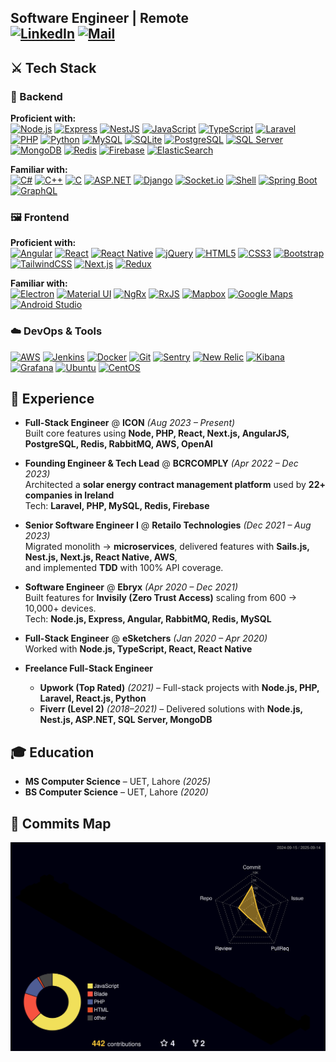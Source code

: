 **Software Engineer | Remote**  
[![LinkedIn](https://img.shields.io/badge/LinkedIn-0077B5?style=flat&logo=linkedin&logoColor=white)](https://www.linkedin.com/in/s0h41l)
[![Mail](https://img.shields.io/badge/Email-D14836?style=flat&logo=gmail&logoColor=white)](mailto:sohailkhan.sk@hotmail.com)
---

## ⚔ Tech Stack

### 🗿 Backend

**Proficient with:**  
[![Node.js](https://img.shields.io/badge/Node.js-339933?style=flat&logo=node.js&logoColor=white)](https://nodejs.org/)
[![Express](https://img.shields.io/badge/Express-000000?style=flat&logo=express&logoColor=white)](https://expressjs.com/)
[![NestJS](https://img.shields.io/badge/NestJS-E0234E?style=flat&logo=nestjs&logoColor=white)](https://nestjs.com/)
[![JavaScript](https://img.shields.io/badge/JavaScript-F7DF1E?style=flat&logo=javascript&logoColor=black)](https://developer.mozilla.org/en-US/docs/Web/JavaScript)
[![TypeScript](https://img.shields.io/badge/TypeScript-007ACC?style=flat&logo=typescript&logoColor=white)](https://www.typescriptlang.org/)
[![Laravel](https://img.shields.io/badge/Laravel-FF2D20?style=flat&logo=laravel&logoColor=white)](https://laravel.com/)
[![PHP](https://img.shields.io/badge/PHP-777BB4?style=flat&logo=php&logoColor=white)](https://www.php.net/)
[![Python](https://img.shields.io/badge/Python-3776AB?style=flat&logo=python&logoColor=white)](https://www.python.org/)
[![MySQL](https://img.shields.io/badge/MySQL-4479A1?style=flat&logo=mysql&logoColor=white)](https://www.mysql.com/)
[![SQLite](https://img.shields.io/badge/SQLite-003B57?style=flat&logo=sqlite&logoColor=white)](https://www.sqlite.org/)
[![PostgreSQL](https://img.shields.io/badge/PostgreSQL-4169E1?style=flat&logo=postgresql&logoColor=white)](https://www.postgresql.org/)
[![SQL Server](https://img.shields.io/badge/SQL%20Server-CC2927?style=flat&logo=microsoftsqlserver&logoColor=white)](https://www.microsoft.com/en-us/sql-server)
[![MongoDB](https://img.shields.io/badge/MongoDB-47A248?style=flat&logo=mongodb&logoColor=white)](https://www.mongodb.com/)
[![Redis](https://img.shields.io/badge/Redis-DC382D?style=flat&logo=redis&logoColor=white)](https://redis.io/)
[![Firebase](https://img.shields.io/badge/Firebase-FFCA28?style=flat&logo=firebase&logoColor=black)](https://firebase.google.com/)
[![ElasticSearch](https://img.shields.io/badge/Elastic_Search-005571?style=flat&logo=elasticsearch&logoColor=white)](https://www.elastic.co/elasticsearch/)

**Familiar with:**  
[![C#](https://img.shields.io/badge/C%23-239120?style=flat&logo=csharp&logoColor=white)](https://learn.microsoft.com/en-us/dotnet/csharp/)
[![C++](https://img.shields.io/badge/C++-00599C?style=flat&logo=cplusplus&logoColor=white)](https://isocpp.org/)
[![C](https://img.shields.io/badge/C-A8B9CC?style=flat&logo=c&logoColor=white)](https://en.wikipedia.org/wiki/C_(programming_language))
[![ASP.NET](https://img.shields.io/badge/ASP.NET-512BD4?style=flat&logo=dotnet&logoColor=white)](https://dotnet.microsoft.com/apps/aspnet)
[![Django](https://img.shields.io/badge/Django-092E20?style=flat&logo=django&logoColor=white)](https://www.djangoproject.com/)
[![Socket.io](https://img.shields.io/badge/Socket.io-010101?style=flat&logo=socketdotio&logoColor=white)](https://socket.io/)
[![Shell](https://img.shields.io/badge/Shell_Scripting-4EAA25?style=flat&logo=gnu-bash&logoColor=white)](https://www.gnu.org/software/bash/)
[![Spring Boot](https://img.shields.io/badge/Spring_Boot-6DB33F?style=flat&logo=springboot&logoColor=white)](https://spring.io/projects/spring-boot)
[![GraphQL](https://img.shields.io/badge/GraphQL-E10098?style=flat&logo=graphql&logoColor=white)](https://graphql.org/)

### 🖼 Frontend

**Proficient with:**  
[![Angular](https://img.shields.io/badge/Angular-DD0031?style=flat&logo=angular&logoColor=white)](https://angular.io/)
[![React](https://img.shields.io/badge/React-20232A?style=flat&logo=react&logoColor=61DAFB)](https://react.dev/)
[![React Native](https://img.shields.io/badge/React_Native-20232A?style=flat&logo=react&logoColor=61DAFB)](https://reactnative.dev/)
[![jQuery](https://img.shields.io/badge/jQuery-0769AD?style=flat&logo=jquery&logoColor=white)](https://jquery.com/)
[![HTML5](https://img.shields.io/badge/HTML5-E34F26?style=flat&logo=html5&logoColor=white)](https://developer.mozilla.org/en-US/docs/Web/Guide/HTML/HTML5)
[![CSS3](https://img.shields.io/badge/CSS3-1572B6?style=flat&logo=css3&logoColor=white)](https://developer.mozilla.org/en-US/docs/Web/CSS)
[![Bootstrap](https://img.shields.io/badge/Bootstrap-7952B3?style=flat&logo=bootstrap&logoColor=white)](https://getbootstrap.com/)
[![TailwindCSS](https://img.shields.io/badge/Tailwind_CSS-38B2AC?style=flat&logo=tailwind-css&logoColor=white)](https://tailwindcss.com/)
[![Next.js](https://img.shields.io/badge/Next.js-000000?style=flat&logo=next.js&logoColor=white)](https://nextjs.org/)
[![Redux](https://img.shields.io/badge/Redux-764ABC?style=flat&logo=redux&logoColor=white)](https://redux.js.org/)

**Familiar with:**  
[![Electron](https://img.shields.io/badge/Electron-47848F?style=flat&logo=electron&logoColor=white)](https://www.electronjs.org/)
[![Material UI](https://img.shields.io/badge/Material_UI-0081CB?style=flat&logo=mui&logoColor=white)](https://mui.com/)
[![NgRx](https://img.shields.io/badge/NgRx-B7178C?style=flat&logo=ngrx&logoColor=white)](https://ngrx.io/)
[![RxJS](https://img.shields.io/badge/RxJS-B7178C?style=flat&logo=reactivex&logoColor=white)](https://rxjs.dev/)
[![Mapbox](https://img.shields.io/badge/Mapbox-000000?style=flat&logo=mapbox&logoColor=white)](https://www.mapbox.com/)
[![Google Maps](https://img.shields.io/badge/Google_Maps-4285F4?style=flat&logo=google-maps&logoColor=white)](https://developers.google.com/maps)
[![Android Studio](https://img.shields.io/badge/Android_Studio-3DDC84?style=flat&logo=androidstudio&logoColor=white)](https://developer.android.com/studio)

### ☁️ DevOps & Tools

[![AWS](https://img.shields.io/badge/AWS-FF9900?style=flat&logoColor=white)](https://aws.amazon.com/)
[![Jenkins](https://img.shields.io/badge/Jenkins-D24939?style=flat&logo=jenkins&logoColor=white)](https://www.jenkins.io/)
[![Docker](https://img.shields.io/badge/Docker-2496ED?style=flat&logo=docker&logoColor=white)](https://www.docker.com/)
[![Git](https://img.shields.io/badge/Git-F05032?style=flat&logo=git&logoColor=white)](https://git-scm.com/)
[![Sentry](https://img.shields.io/badge/Sentry-362D59?style=flat&logo=sentry&logoColor=white)](https://sentry.io/)
[![New Relic](https://img.shields.io/badge/New%20Relic-008C99?style=flat&logo=newrelic&logoColor=white)](https://newrelic.com/)
[![Kibana](https://img.shields.io/badge/Kibana-005571?style=flat&logo=kibana&logoColor=white)](https://www.elastic.co/kibana)
[![Grafana](https://img.shields.io/badge/Grafana-47848F?style=flat&logo=grafana&logoColor=white)](https://grafana.com/)
[![Ubuntu](https://img.shields.io/badge/Ubuntu-E95420?style=flat&logo=ubuntu&logoColor=white)](https://ubuntu.com/)
[![CentOS](https://img.shields.io/badge/Centos%20OS-932279?style=flat&logo=centos&logoColor=white)](https://www.centos.org/)

## 🏢 Experience

- **Full-Stack Engineer** @ **ICON** *(Aug 2023 – Present)*  
  Built core features using **Node, PHP, React, Next.js, AngularJS, PostgreSQL, Redis, RabbitMQ, AWS, OpenAI**

- **Founding Engineer & Tech Lead** @ **BCRCOMPLY** *(Apr 2022 – Dec 2023)*  
  Architected a **solar energy contract management platform** used by **22+ companies in Ireland**  
  Tech: **Laravel, PHP, MySQL, Redis, Firebase**

- **Senior Software Engineer I** @ **Retailo Technologies** *(Dec 2021 – Aug 2023)*  
  Migrated monolith → **microservices**, delivered features with **Sails.js, Nest.js, Next.js, React Native, AWS**,  
  and implemented **TDD** with 100% API coverage.

- **Software Engineer** @ **Ebryx** *(Apr 2020 – Dec 2021)*  
  Built features for **Invisily (Zero Trust Access)** scaling from 600 → 10,000+ devices.  
  Tech: **Node.js, Express, Angular, RabbitMQ, Redis, MySQL**

- **Full-Stack Engineer** @ **eSketchers** *(Jan 2020 – Apr 2020)*  
  Worked with **Node.js, TypeScript, React, React Native**

- **Freelance Full-Stack Engineer**  
  - **Upwork (Top Rated)** *(2021)* – Full-stack projects with **Node.js, PHP, Laravel, React.js, Python**  
  - **Fiverr (Level 2)** *(2018–2021)* – Delivered solutions with **Node.js, Nest.js, ASP.NET, SQL Server, MongoDB**

## 🎓 Education

- **MS Computer Science** – UET, Lahore *(2025)*  
- **BS Computer Science** – UET, Lahore *(2020)*  

## 🏢 Commits Map
![](./profile-3d-contrib/profile-night-rainbow.svg)

